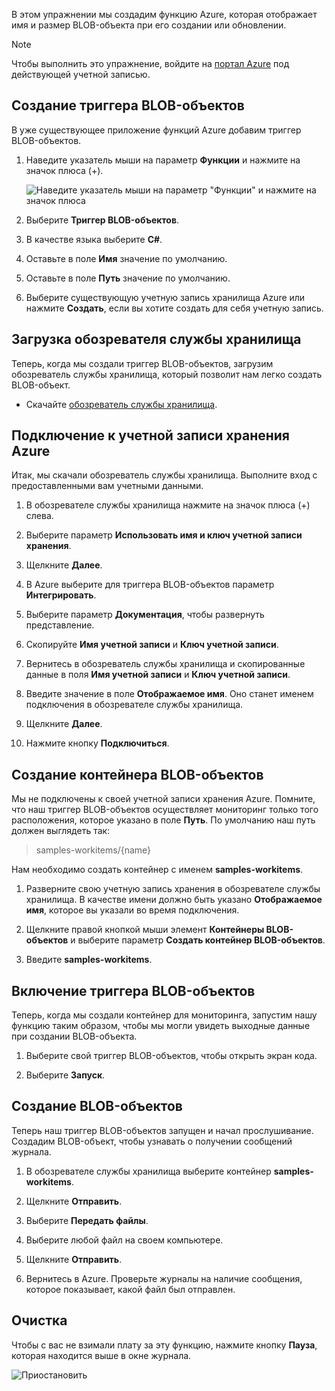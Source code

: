 В этом упражнении мы создадим функцию Azure, которая отображает имя и размер BLOB-объекта при его создании или обновлении. 

> [!NOTE]
> Чтобы выполнить это упражнение, войдите на [портал Azure](https://portal.azure.com/) под действующей учетной записью.

## <a name="create-a-blob-trigger"></a>Создание триггера BLOB-объектов

В уже существующее приложение функций Azure добавим триггер BLOB-объектов.

1. Наведите указатель мыши на параметр **Функции** и нажмите на значок плюса (+).

    ![Наведите указатель мыши на параметр "Функции" и нажмите на значок плюса](../media/4-hover-function.png)

1. Выберите **Триггер BLOB-объектов**.

1. В качестве языка выберите **C#**. 

1. Оставьте в поле **Имя** значение по умолчанию.

1. Оставьте в поле **Путь** значение по умолчанию.

1. Выберите существующую учетную запись хранилища Azure или нажмите **Создать**, если вы хотите создать для себя учетную запись.

## <a name="download-storage-explorer"></a>Загрузка обозревателя службы хранилища

Теперь, когда мы создали триггер BLOB-объектов, загрузим обозреватель службы хранилища, который позволит нам легко создать BLOB-объект.

- Скачайте [обозреватель службы хранилища](http://storageexplorer.com).

## <a name="connect-to-your-azure-storage-account"></a>Подключение к учетной записи хранения Azure

Итак, мы скачали обозреватель службы хранилища. Выполните вход с предоставленными вам учетными данными.

1. В обозревателе службы хранилища нажмите на значок плюса (+) слева.

1. Выберите параметр **Использовать имя и ключ учетной записи хранения**.

1. Щелкните **Далее**.

1. В Azure выберите для триггера BLOB-объектов параметр **Интегрировать**.

1. Выберите параметр **Документация**, чтобы развернуть представление.

1. Скопируйте **Имя учетной записи** и **Ключ учетной записи**.

1. Вернитесь в обозреватель службы хранилища и скопированные данные в поля **Имя учетной записи** и **Ключ учетной записи**.

1. Введите значение в поле **Отображаемое имя**. Оно станет именем подключения в обозревателе службы хранилища.

1. Щелкните **Далее**.

1. Нажмите кнопку **Подключиться**. 

## <a name="create-a-blob-container"></a>Создание контейнера BLOB-объектов

Мы не подключены к своей учетной записи хранения Azure. Помните, что наш триггер BLOB-объектов осуществляет мониторинг только того расположения, которое указано в поле **Путь**. По умолчанию наш путь должен выглядеть так:

> samples-workitems/{name}

Нам необходимо создать контейнер с именем **samples-workitems**.

1. Разверните свою учетную запись хранения в обозревателе службы хранилища. В качестве имени должно быть указано **Отображаемое имя**, которое вы указали во время подключения.

1. Щелкните правой кнопкой мыши элемент **Контейнеры BLOB-объектов** и выберите параметр **Создать контейнер BLOB-объектов**.

1. Введите **samples-workitems**.

## <a name="turn-on-your-blob-trigger"></a>Включение триггера BLOB-объектов

Теперь, когда мы создали контейнер для мониторинга, запустим нашу функцию таким образом, чтобы мы могли увидеть выходные данные при создании BLOB-объекта.

1. Выберите свой триггер BLOB-объектов, чтобы открыть экран кода.

1. Выберите **Запуск**.

## <a name="create-a-blob"></a>Создание BLOB-объектов

Теперь наш триггер BLOB-объектов запущен и начал прослушивание. Создадим BLOB-объект, чтобы узнавать о получении сообщений журнала.

1. В обозревателе службы хранилища выберите контейнер **samples-workitems**.

1. Щелкните **Отправить**. 

1. Выберите **Передать файлы**.

1. Выберите любой файл на своем компьютере.

1. Щелкните **Отправить**.

1. Вернитесь в Azure. Проверьте журналы на наличие сообщения, которое показывает, какой файл был отправлен.

## <a name="clean-up"></a>Очистка

Чтобы с вас не взимали плату за эту функцию, нажмите кнопку **Пауза**, которая находится выше в окне журнала.

![Приостановить](../media/4-pause-timer.png)


